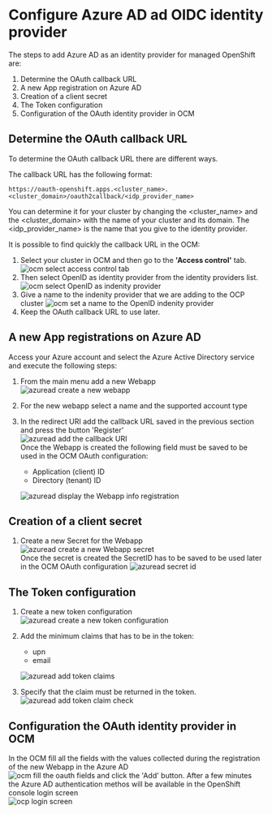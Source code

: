 # Configure Azure AD ad OIDC identity provider #

The steps to add Azure AD as an identity provider for managed OpenShift are:

1. Determine the OAuth callback URL
1. A new App registration on Azure AD
1. Creation of a client secret
1. The Token configuration 
1. Configuration of the OAuth identity provider in OCM

## Determine the OAuth callback URL ##
To determine the OAuth callback URL there are different ways. 

The callback URL has the following format:
```
https://oauth-openshift.apps.<cluster_name>.<cluster_domain>/oauth2callback/<idp_provider_name>
```
You can determine it for your cluster by changing the <cluster_name> and the <cluster_domain> with the name of your cluster and its domain.
The <idp_provider_name> is the name that you give to the identity provider.

It is possible to find quickly the callback URL in the OCM:
1. Select your cluster in OCM and then go to the **'Access control'** tab. 
![ocm select access control tab](../images/ocm_access_control.png)
1. Then select OpenID as identity provider from the identity providers list.  
![ocm select OpenID as indenity provider](../images/ocm_identity_providers_list.png)
1. Give a name to the indenity provider that we are adding to the OCP cluster
![ocm set a name to the OpenID indenity provider](../images/ocm_indentity_providers_callback_url.png)
1. Keep the OAuth callback URL to use later.

## A new App registrations on Azure AD ##
Access your Azure account and select the Azure Active Directory service and execute the following steps:

1. From the main menu add a new Webapp  
![azuread create a new webapp](../images/azuread_add_webapp.png)
1. For the new webapp select a name and the supported account type
1. In the redirect URI add the callback URL saved in the previous section and press the button 'Register'  
![azuread add the callback URI](../images/azuread_configure_webapp.png)  
 Once the Webapp is created the following field must be saved to be used in the OCM OAuth configuration:
    - Application (client) ID
    - Directory (tenant) ID   

    ![azuread display the Webapp info registration](../images/azuread_webapp_info.png) 

## Creation of a client secret ##
1. Create a new Secret for the Webapp  
![azuread create a new Webapp secret](../images/azuread_new_client_secret.png)   
Once the secret is created the SecretID has to be saved to be used later in the OCM OAuth configuration 
![azuread secret id](../images/azuread_secret_id.png)

## The Token configuration  ##
1. Create a new token configuration  
![azuread create a new token configuration](../images/azuread_token_configuration.png)
1. Add the minimum claims that has to be in the token:
    - upn
    - email
       
   ![azuread add token claims](../images/azuread_add_token_claims.png)
1. Specify that the claim must be returned in the token.  
![azuread add token claim check](../images/azuread_add_token_claims_2.png)

## Configuration the OAuth identity provider in OCM ##
In the OCM fill all the fields with the values collected during the registration of the new Webapp in the Azure AD  
![ocm fill the oauth fields](../images/ocm_oauth_id_filled.png)
and click the 'Add' button. 
After a few minutes the Azure AD authentication methos will be available in the OpenShift console login screen  
![ocp login screen](../images/ocp_login.png)
